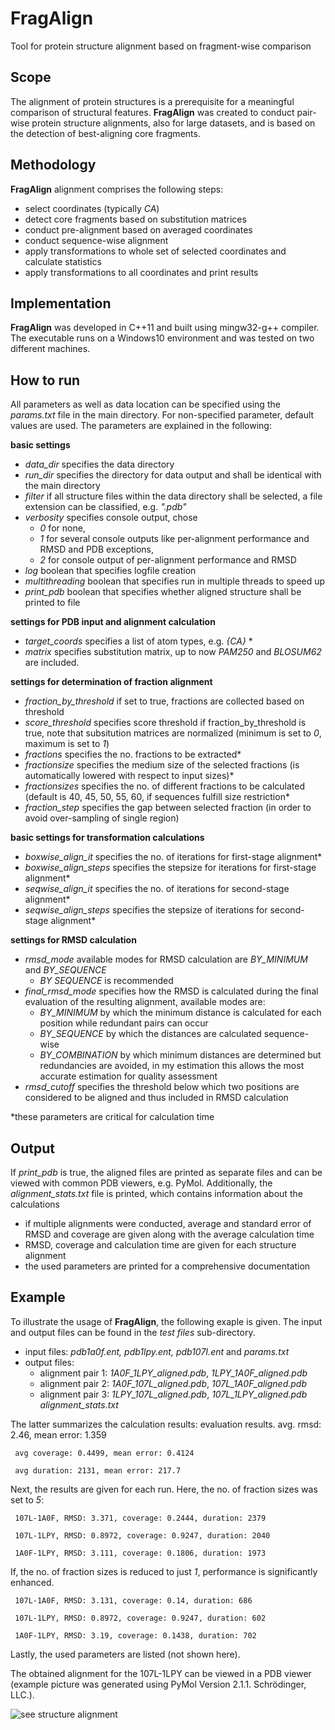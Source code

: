 # FragAlign
Tool for protein structure alignment based on fragment-wise comparison

## Scope
The alignment of protein structures is a prerequisite for a meaningful comparison of structural features.
**FragAlign** was created to conduct pair-wise protein structure alignments, also for large datasets, and is based on the detection of best-aligning core fragments.

## Methodology
**FragAlign** alignment comprises the following steps:
- select coordinates (typically *CA*)
- detect core fragments based on substitution matrices
- conduct pre-alignment based on averaged coordinates
- conduct sequence-wise alignment
- apply transformations to whole set of selected coordinates and calculate statistics
- apply transformations to all coordinates and print results

## Implementation
**FragAlign** was developed in C++11 and built using mingw32-g++ compiler.
The executable runs on a Windows10 environment and was tested on two different machines.

## How to run
All parameters as well as data location can be specified using the *params.txt* file in the main directory.
For non-specified parameter, default values are used. The parameters are explained in the following:

**basic settings**
* *data_dir* specifies the data directory
* *run_dir* specifies the directory for data output and shall be identical with the main directory
* *filter* if all structure files within the data directory shall be selected, a file extension can be classified, e.g. *".pdb"*
* *verbosity* specifies console output, chose
     * *0* for none,
     * *1* for several console outputs like per-alignment performance and RMSD and PDB exceptions,
     * *2* for console output of per-alignment performance and RMSD
* *log* boolean that specifies logfile creation
* *multithreading* boolean that specifies run in multiple threads to speed up
* *print_pdb* boolean that specifies whether aligned structure shall be printed to file

**settings for PDB input and alignment calculation**
* *target_coords* specifies a list of atom types, e.g. *{CA}* *
* *matrix* specifies substitution matrix, up to now *PAM250* and *BLOSUM62* are included.

**settings for determination of fraction alignment**
* *fraction_by_threshold* if set to true, fractions are collected based on threshold
* *score_threshold* specifies score threshold if fraction_by_threshold is true,
     note that subsitution matrices are normalized (minimum is set to *0*, maximum is set to *1*)
* *fractions* specifies the no. fractions to be extracted*
* *fractionsize* specifies the medium size of the selected fractions (is automatically lowered with respect to input sizes)*
* *fractionsizes* specifies the no. of different fractions to be calculated (default is 40, 45, 50, 55, 60, if sequences fulfill size restriction*
* *fraction_step* specifies the gap between selected fraction (in order to avoid over-sampling of single region)

**basic settings for transformation calculations**
* *boxwise_align_it* specifies the no. of iterations for first-stage alignment*
* *boxwise_align_steps* specifies the stepsize for iterations for first-stage alignment*
* *seqwise_align_it* specifies the no. of iterations for second-stage alignment*
* *seqwise_align_steps* specifies the stepsize of iterations for second-stage alignment*

**settings for RMSD calculation**
* *rmsd_mode* available modes for RMSD calculation are *BY_MINIMUM* and *BY_SEQUENCE*
    * *BY SEQUENCE* is recommended
* *final_rmsd_mode* specifies how the RMSD is calculated during the final evaluation of the resulting alignment, available modes are:
     - *BY_MINIMUM* by which the minimum distance is calculated for each position while redundant pairs can occur
     - *BY_SEQUENCE* by which the distances are calculated sequence-wise
     - *BY_COMBINATION* by which minimum distances are determined but redundancies are avoided,
     in my estimation this allows the most accurate estimation for quality assessment
* *rmsd_cutoff* specifies the threshold below which two positions are considered to be aligned and thus included in RMSD calculation


\*these parameters are critical for calculation time

## Output
If *print_pdb* is true, the aligned files are printed as separate files and can be viewed with common PDB viewers, e.g. PyMol.
Additionally, the *alignment_stats.txt* file is printed, which contains information about the calculations
- if multiple alignments were conducted, average and standard error of RMSD and coverage are given along with the average calculation time
- RMSD, coverage and calculation time are given for each structure alignment
- the used parameters are printed for a comprehensive documentation

## Example
To illustrate the usage of **FragAlign**, the following exaple is given.
The input and output files can be found in the *test files* sub-directory.
- input files: *pdb1a0f.ent, pdb1lpy.ent, pdb107I.ent* and *params.txt*
- output files:
  - alignment pair 1: *1A0F_1LPY_aligned.pdb*, *1LPY_1A0F_aligned.pdb*
  - alignment pair 2: *1A0F_107L_aligned.pdb*, *107L_1A0F_aligned.pdb*
  - alignment pair 3: *1LPY_107L_aligned.pdb*, *107L_1LPY_aligned.pdb*
  *alignment_stats.txt*

The latter summarizes the calculation results:
     evaluation results. avg. rmsd: 2.46, mean error: 1.359

     avg coverage: 0.4499, mean error: 0.4124

     avg duration: 2131, mean error: 217.7

Next, the results are given for each run. Here, the no. of fraction sizes was set to *5*:

     107L-1A0F, RMSD: 3.371, coverage: 0.2444, duration: 2379
     
     107L-1LPY, RMSD: 0.8972, coverage: 0.9247, duration: 2040

     1A0F-1LPY, RMSD: 3.111, coverage: 0.1806, duration: 1973

If, the no. of fraction sizes is reduced to just *1*, performance is significantly enhanced.

     107L-1A0F, RMSD: 3.131, coverage: 0.14, duration: 686
     
     107L-1LPY, RMSD: 0.8972, coverage: 0.9247, duration: 602

     1A0F-1LPY, RMSD: 3.19, coverage: 0.1438, duration: 702

Lastly, the used parameters are listed (not shown here).

The obtained alignment for the 107L-1LPY can be viewed in a PDB viewer (example picture was generated using PyMol Version 2.1.1. Schrödinger, LLC.).

![see structure alignment](https://github.com/JoKa87/FragAlign/tree/main/testfiles/1LPY_1071_alignment.png)
